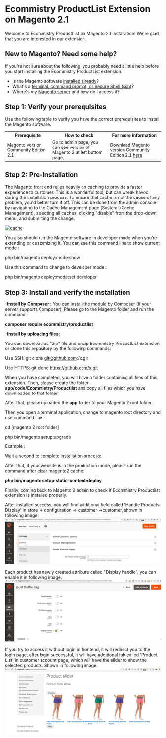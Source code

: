 # Ecommistry ProductList Extension on Magento 2.1

Welcome to Ecommistry ProductList on Magento 2.1 Installation! We're glad that you are interested in our extension.

<h2>New to Magento? Need some help?</h2>
If you're not sure about the following, you probably need a little help before you start installing the Ecommistry ProductList extension:

*	Is the Magento software <a href="http://devdocs.magento.com/guides/v2.0/install-gde/basics/basics_magento-installed.html">installed already</a>?
*	What's a <a href="http://devdocs.magento.com/guides/v2.0/install-gde/basics/basics_login.html">terminal, command prompt, or Secure Shell (ssh)</a>?
*	Where's my <a href="http://devdocs.magento.com/guides/v2.0/install-gde/basics/basics_login.html">Magento server</a> and how do I access it?

<h2></h2>
<h2>Step 1: Verify your prerequisites</h2>

Use the following table to verify you have the correct prerequisites to install the Magento software.

<table>
	<tbody>
		<tr>
			<th>Prerequisite</th>
			<th>How to check</th>
			<th>For more information</th>
		</tr>
		<tr>
			<td>Magento version Community Edition 2.1</td>
			<td>Go to admin page, you can see version of Magento 2 at left bottom page, </td>
			<td>Download Magento version Community Edition 2.1 <a href="https://www.magentocommerce.com/download">here</a></td>
		</tr>
		
</tbody>
</table>

<h2>Step 2: Pre-Installation</h2>
The Magento front end relies heavily on caching to provide a faster experience to customer. This is a wonderful tool, but can wreak havoc during the installation process. To ensure that cache is not the cause of any problem, you'd better turn it off. This can be done from the admin console by navigating to the Cache Management page (System->Cache Management), selecting all caches, clicking "disable" from the drop-down menu, and submitting the change.

<a data-flickr-embed="true"  href="https://www.flickr.com/photos/138040484@N02/23017808190/in/dateposted-public/" title="cache"><img src="https://farm1.staticflickr.com/638/23017808190_eb32649597_o.png" width="1246" height="450" alt="cache"></a>

You also should run the Magento software in developer mode when you’re extending or customizing it. You can use this command line to show current mode :

php bin/magento deploy:mode:show

Use this command to change to developer mode :

php bin/magento deploy:mode:set developer

<h2>Step 3: Install and verify the installation</h2>

<strong>-Install by Composer :</strong> You can install the module by Composer (If your server supports Composer). Please go to the Magento folder and run the command:

<strong>composer require ecommistry/productlist</strong>

<strong>-Install by uploading files:</strong>

You can download as "zip" file and unzip Ecommistry ProductList extension or clone this repository by the following commands:

Use SSH: git clone git@github.com:/x.git

Use HTTPS: git clone https://github.com/x.git

When you have completed, you will have a folder containing all files of this extension. 
Then, please create the folder <strong>app/code/Ecommistry/Productlist</strong> and copy all files which you have downloaded to that folder.

 After that, please uploaded the <strong>app</strong> folder to your Magento 2 root folder.


Then you open a terminal application, change to magento root directory and use command line :

cd [magento 2 root folder]

php bin/magento setup:upgrade

Example :


Wait a second to complete installation process:

After that, if your website is in the production mode, please run the command after clear magento2 cache:

<strong>php bin/magento setup:static-content:deploy</strong>

Finally, coming back to Magento 2 admin to check if Ecommistry Productlist extension is installed properly.

After installed success, you will find additional field called 'Handle Products Display' in store -> configuration -> customer ->customer, shown in following image:
<img src="https://github.com/guozhenlin/Ecommistry/blob/master/doc/image/Limited%20Product%20Number%20Show%20Setting.png"/>

Each product has newly created attribute called "Display handle", you can enable it in following image:
<img src="https://github.com/guozhenlin/Ecommistry/blob/master/doc/image/product%20admin.png"/>

If you try to access it without login in frontend, it will redirect you to the login page, after login successful, it will have additional tab called 'Product List' in customer account page, which will have the slider to show the selected products. Shown in following image:
<img src="https://github.com/guozhenlin/Ecommistry/blob/master/doc/image/Customer%20account%20page.png"/>






